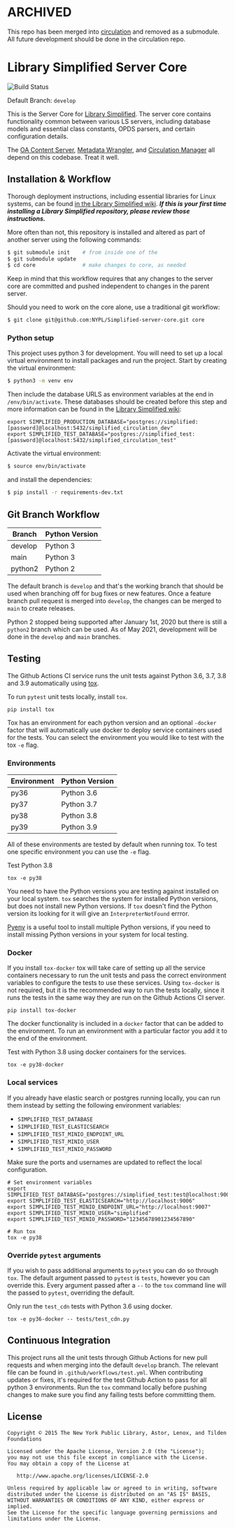 # ARCHIVED

This repo has been merged into [circulation](https://github.com/ThePalaceProject/circulation) and removed as a submodule. All future development should be done in the circulation repo.

# Library Simplified Server Core
![Build Status](https://github.com/nypl-simplified/server_core/actions/workflows/test.yml/badge.svg?branch=develop)

Default Branch: `develop`

This is the Server Core for [Library Simplified](http://www.librarysimplified.org/). The server core contains functionality common between various LS servers, including database models and essential class constants, OPDS parsers, and certain configuration details.

The [OA Content Server](https://github.com/NYPL-Simplified/content_server), [Metadata Wrangler](https://github.com/NYPL-Simplified/metadata-wrangler), and [Circulation Manager](https://github.com/NYPL-Simplified/circulation) all depend on this codebase. Treat it well.

## Installation & Workflow

Thorough deployment instructions, including essential libraries for Linux systems, can be found [in the Library Simplified wiki](https://github.com/NYPL-Simplified/Simplified/wiki/Deployment-Instructions). **_If this is your first time installing a Library Simplified repository, please review those instructions._**

More often than not, this repository is installed and altered as part of another server using the following commands:
```sh
$ git submodule init    # from inside one of the
$ git submodule update
$ cd core               # make changes to core, as needed
```

Keep in mind that this workflow requires that any changes to the server core are committed and pushed independent to changes in the parent server.

Should you need to work on the core alone, use a traditional git workflow:
```sh
$ git clone git@github.com:NYPL/Simplified-server-core.git core
```

### Python setup

This project uses python 3 for development. You will need to set up a local virtual environment to install packages and run the project. Start by creating the virtual environment:

```sh
$ python3 -m venv env
```

Then include the database URLS as environment variables at the end in `/env/bin/activate`. These databases should be created before this step and more information can be found in the [Library Simplified wiki](https://github.com/NYPL-Simplified/Simplified/wiki/Deployment-Instructions):

```
export SIMPLIFIED_PRODUCTION_DATABASE="postgres://simplified:[password]@localhost:5432/simplified_circulation_dev"
export SIMPLIFIED_TEST_DATABASE="postgres://simplified_test:[password]@localhost:5432/simplified_circulation_test"
```

Activate the virtual environment:

```sh
$ source env/bin/activate
```

and install the dependencies:

```sh
$ pip install -r requirements-dev.txt
```

## Git Branch Workflow

| Branch   | Python Version |
| -------- | -------------- |
| develop  | Python 3       |
| main     | Python 3       |
| python2  | Python 2       |

The default branch is `develop` and that's the working branch that should be used when branching off for bug fixes or new features. Once a feature branch pull request is merged into `develop`, the changes can be merged to `main` to create releases.

Python 2 stopped being supported after January 1st, 2020 but there is still a `python2` branch which can be used. As of May 2021, development will be done in the `develop` and `main` branches.

## Testing
The Github Actions CI service runs the unit tests against Python 3.6, 3.7, 3.8 and 3.9 automatically using [tox](https://tox.readthedocs.io/en/latest/).

To run `pytest` unit tests locally, install `tox`.

```
pip install tox
```

Tox has an environment for each python version and an optional `-docker` factor that will automatically use docker to
deploy service containers used for the tests. You can select the environment you would like to test with the tox `-e`
flag.

### Environments

| Environment | Python Version |
| ----------- | -------------- |
| py36        | Python 3.6     |
| py37        | Python 3.7     |
| py38        | Python 3.8     |
| py39        | Python 3.9     |

All of these environments are tested by default when running tox. To test one specific environment you can use the `-e`
flag.

Test Python 3.8
```
tox -e py38
```

You need to have the Python versions you are testing against installed on your local system. `tox` searches the system for installed Python versions, but does not install new Python versions. If `tox` doesn't find the Python version its looking for it will give an `InterpreterNotFound` errror.

[Pyenv](https://github.com/pyenv/pyenv) is a useful tool to install multiple Python versions, if you need to install missing Python versions in your system for local testing.

### Docker

If you install `tox-docker` tox will take care of setting up all the service containers necessary to run the unit tests
and pass the correct environment variables to configure the tests to use these services. Using `tox-docker` is not required, but it is the recommended way to run the tests locally, since it runs the tests in the same way they are run on the Github Actions CI server.

```
pip install tox-docker
```

The docker functionality is included in a `docker` factor that can be added to the environment. To run an environment
with a particular factor you add it to the end of the environment.

Test with Python 3.8 using docker containers for the services.
```
tox -e py38-docker
```

### Local services

If you already have elastic search or postgres running locally, you can run them instead by setting the
following environment variables:

- `SIMPLIFIED_TEST_DATABASE`
- `SIMPLIFIED_TEST_ELASTICSEARCH`
- `SIMPLIFIED_TEST_MINIO_ENDPOINT_URL`
- `SIMPLIFIED_TEST_MINIO_USER`
- `SIMPLIFIED_TEST_MINIO_PASSWORD`

Make sure the ports and usernames are updated to reflect the local configuration.
```
# Set environment variables
export SIMPLIFIED_TEST_DATABASE="postgres://simplified_test:test@localhost:9005/simplified_circulation_test"
export SIMPLIFIED_TEST_ELASTICSEARCH="http://localhost:9006"
export SIMPLIFIED_TEST_MINIO_ENDPOINT_URL="http://localhost:9007"
export SIMPLIFIED_TEST_MINIO_USER="simplified"
export SIMPLIFIED_TEST_MINIO_PASSWORD="12345678901234567890"

# Run tox
tox -e py38
```

### Override `pytest` arguments

If you wish to pass additional arguments to `pytest` you can do so through `tox`. The default argument passed to `pytest`
is `tests`, however you can override this. Every argument passed after a `--` to the `tox` command line will the passed
to `pytest`, overriding the default.

Only run the `test_cdn` tests with Python 3.6 using docker.

```
tox -e py36-docker -- tests/test_cdn.py
```

## Continuous Integration

This project runs all the unit tests through Github Actions for new pull requests and when merging into the default `develop` branch. The relevant file can be found in `.github/workflows/test.yml`. When contributing updates or fixes, it's required for the test Github Action to pass for all python 3 environments. Run the `tox` command locally before pushing changes to make sure you find any failing tests before committing them.

## License

```
Copyright © 2015 The New York Public Library, Astor, Lenox, and Tilden Foundations

Licensed under the Apache License, Version 2.0 (the "License");
you may not use this file except in compliance with the License.
You may obtain a copy of the License at

   http://www.apache.org/licenses/LICENSE-2.0

Unless required by applicable law or agreed to in writing, software
distributed under the License is distributed on an "AS IS" BASIS,
WITHOUT WARRANTIES OR CONDITIONS OF ANY KIND, either express or implied.
See the License for the specific language governing permissions and
limitations under the License.
```
